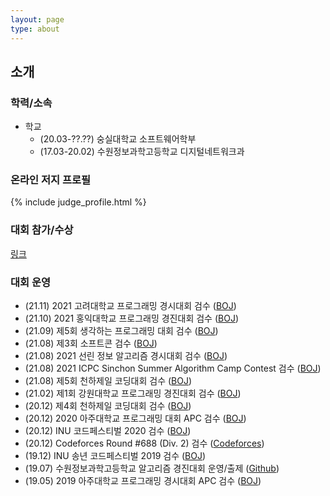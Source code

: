 ```yaml
---
layout: page
type: about
---
```


## 소개

### 학력/소속
* 학교
  * (20.03-??.??) 숭실대학교 소프트웨어학부
  * (17.03-20.02) 수원정보과학고등학교 디지털네트워크과

### 온라인 저지 프로필
{% include judge_profile.html %}

### 대회 참가/수상
[링크](/about/award/)

### 대회 운영
* (21.11) 2021 고려대학교 프로그래밍 경시대회 검수 ([BOJ](https://www.acmicpc.net/contest/view/740))
* (21.10) 2021 홍익대학교 프로그래밍 경진대회 검수 ([BOJ](https://www.acmicpc.net/contest/view/686))
* (21.09) 제5회 생각하는 프로그래밍 대회 검수 ([BOJ](https://www.acmicpc.net/contest/view/697))
* (21.08) 제3회 소프트콘 검수 ([BOJ](https://www.acmicpc.net/contest/view/682))
* (21.08) 2021 선린 정보 알고리즘 경시대회 검수 ([BOJ](https://www.acmicpc.net/contest/view/688))
* (21.08) 2021 ICPC Sinchon Summer Algorithm Camp Contest 검수 ([BOJ](https://www.acmicpc.net/contest/view/681))
* (21.08) 제5회 천하제일 코딩대회 검수 ([BOJ](https://www.acmicpc.net/contest/view/663))
* (21.02) 제1회 강원대학교 프로그래밍 경진대회 검수 ([BOJ](https://www.acmicpc.net/category/518))
* (20.12) 제4회 천하제일 코딩대회 검수 ([BOJ](https://www.acmicpc.net/contest/view/581))
* (20.12) 2020 아주대학교 프로그래밍 대회 APC 검수 ([BOJ](https://www.acmicpc.net/contest/view/569))
* (20.12) INU 코드페스티벌 2020 검수 ([BOJ](https://www.acmicpc.net/contest/view/572))
* (20.12) Codeforces Round #688 (Div. 2) 검수 ([Codeforces](https://codeforces.com/blog/entry/85151))
* (19.12) INU 송년 코드페스티벌 2019 검수 ([BOJ](https://www.acmicpc.net/contest/view/496))
* (19.07) 수원정보과학고등학교 알고리즘 경진대회 운영/출제 ([Github](https://github.com/JooDdae/SWJB-CPC))
* (19.05) 2019 아주대학교 프로그래밍 경시대회 APC 검수 ([BOJ](https://www.acmicpc.net/contest/view/411))
